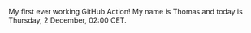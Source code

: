My first ever working GitHub Action!
My name is Thomas and today is Thursday, 2 December, 02:00 CET. 
